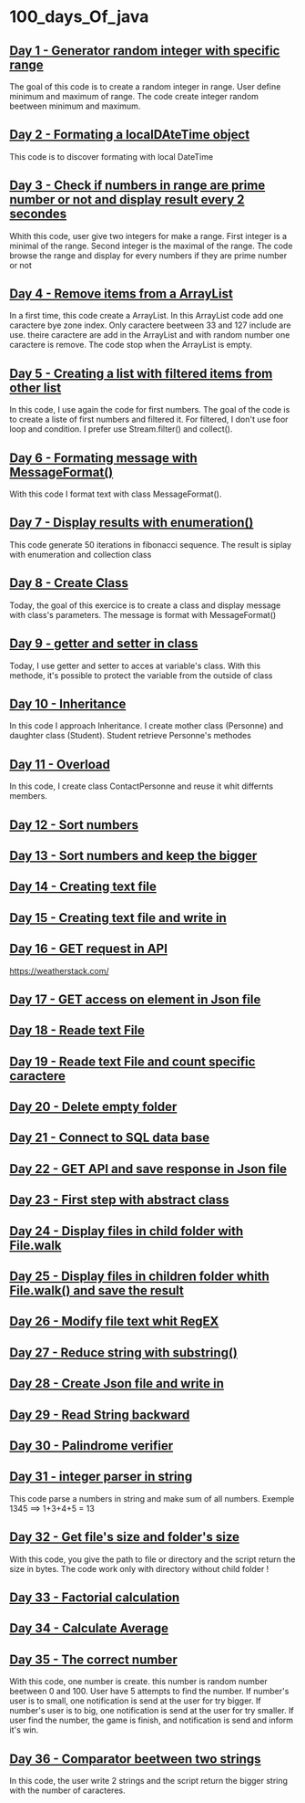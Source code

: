 # 100_days_Of_java

## [Day 1 - Generator random integer with specific range](https://github.com/Gregoire-Dubois/100_days_Of_java/blob/main/Generating%20a%20random%20number%20within%20a%20specific%20range)


The goal of this code is to create a random integer in range. 
User define minimum and maximum of range.
The code create integer random beetween minimum and maximum.

## [Day 2 - Formating a localDAteTime object](https://github.com/Gregoire-Dubois/100_days_Of_java/blob/main/Formating%20a%20localDAteTime%20object)

This code is to discover formating with local DateTime

## [Day 3 - Check if numbers in range are prime number or not and display result every 2 secondes](https://github.com/Gregoire-Dubois/100_days_Of_java/blob/main/Checker%20of%20prime%20numbers%20in%20a%20rang)

Whith this code, user give two integers for make a range. 
First integer is a minimal of the range. Second integer is the maximal of the range. 
The code browse the range and display for every numbers if they are prime number or not 

## [Day 4 - Remove items from a ArrayList](https://github.com/Gregoire-Dubois/100_days_Of_java/blob/main/ArrayList%20and%20ASCII)

In a first time, this code create a ArrayList. In this ArrayList code add one caractere bye zone index.
Only caractere beetween 33 and 127 include are use. 
theire caractere are add in the ArrayList and with random number one caractere is remove.
The code stop when the ArrayList is empty.

## [Day 5 - Creating a list with filtered items from other list](https://github.com/Gregoire-Dubois/100_days_Of_java/blob/main/Creating%20a%20list%20with%20filtered%20items%20from%20other%20list)

In this code, I use again the code for first numbers. 
The goal of the code is to create a liste of first numbers and filtered it.
For filtered, I don't use foor loop and condition. 
I prefer use Stream.filter() and collect().

## [Day 6 - Formating message with MessageFormat()](https://github.com/Gregoire-Dubois/100_days_Of_java/blob/main/MessageFormat)

With this code I format text with class MessageFormat().

## [Day 7 - Display results with enumeration()](https://github.com/Gregoire-Dubois/100_days_Of_java/blob/main/Fibonacci%20%26%20enumeration())
This code generate 50 iterations in fibonacci sequence. 
The result is siplay with enumeration and collection class

## [Day 8 - Create Class](https://github.com/Gregoire-Dubois/100_days_Of_java/blob/main/Create%20Class)
Today, the goal of this exercice is to create a class and display message with class's parameters.
The message is format with MessageFormat()

## [Day 9 - getter and setter in class](https://github.com/Gregoire-Dubois/100_days_Of_java/blob/main/Getter%20%20Setter%20and%20private%20access)
Today, I use getter and setter to acces at variable's class. 
With this methode, it's possible to protect the variable from the outside of class

## [Day 10 - Inheritance](https://github.com/Gregoire-Dubois/100_days_Of_java/blob/main/Inheritance%20(Subclass%20and%20Superclass))

In this code I approach Inheritance. I create mother class (Personne) and daughter class (Student). Student retrieve Personne's methodes


## [Day 11 - Overload](https://github.com/Gregoire-Dubois/100_days_Of_java/blob/main/Overload%20class)

In this code, I create class ContactPersonne and reuse it whit differnts members.

## [Day 12 - Sort numbers](https://github.com/Gregoire-Dubois/100_days_Of_java/blob/main/Sort%20numbers)

## [Day 13 - Sort numbers and keep the bigger](https://github.com/Gregoire-Dubois/100_days_Of_java/blob/main/Sort%20numbers%20and%20keep%20the%20bigger)

## [Day 14 - Creating text file](https://github.com/Gregoire-Dubois/100_days_Of_java/blob/main/Creation%20file)

## [Day 15 - Creating text file and write in](https://github.com/Gregoire-Dubois/100_days_Of_java/blob/main/Create%20and%20write%20in%20text%20file)

## [Day 16 - GET request in API](https://github.com/Gregoire-Dubois/100_days_Of_java/blob/main/Get%20request%20in%20API%20weatherstack)
https://weatherstack.com/

## [Day 17 - GET access on element in Json file](https://github.com/Gregoire-Dubois/100_days_Of_java/edit/main/Get%20acces%20at%20one%20element%20of%20Json%20file)

## [Day 18 - Reade text File](https://github.com/Gregoire-Dubois/100_days_Of_java/blob/main/ReadeTextFile)

## [Day 19 - Reade text File and count specific caractere](https://github.com/Gregoire-Dubois/100_days_Of_java/blob/main/BufferedReader%20and%20count%20letter%20'A'%20in%20text%20file)

## [Day 20 - Delete empty folder](https://github.com/Gregoire-Dubois/100_days_Of_java/blob/main/Remove%20folder)

## [Day 21 - Connect to SQL data base](https://github.com/Gregoire-Dubois/100_days_Of_java/blob/main/Connect%20to%20SQL%20data%20base)

## [Day 22 - GET API and save response in Json file](https://github.com/Gregoire-Dubois/100_days_Of_java/blob/main/Get%20API%20and%20save%20response%20in%20Json%20file)

## [Day 23 - First step with abstract class](https://github.com/Gregoire-Dubois/100_days_Of_java/blob/main/Abstract%20Class)

## [Day 24 - Display files in child folder with File.walk](https://github.com/Gregoire-Dubois/100_days_Of_java/blob/main/File%20walk)

## [Day 25 - Display files in children folder whith File.walk() and save the result ](https://github.com/Gregoire-Dubois/100_days_Of_java/blob/main/File%20Walk%20and%20save%20in%20text%20file)

## [Day 26 - Modify file text whit RegEX](https://github.com/Gregoire-Dubois/100_days_Of_java/blob/main/Replace%20strings%20and%20caracteres%20in%20file%20text%20with%20RegEX)

## [Day 27 - Reduce string with substring()](https://github.com/Gregoire-Dubois/100_days_Of_java/blob/main/Reduce%20string%20with%20substring())

## [Day 28 - Create Json file and write in](https://github.com/Gregoire-Dubois/100_days_Of_java/blob/main/Create%20%20and%20write%20in%20Json%20file)

## [Day 29 - Read String backward](https://github.com/Gregoire-Dubois/100_days_Of_java/blob/main/ReadBackward)

## [Day 30 - Palindrome verifier](https://github.com/Gregoire-Dubois/100_days_Of_java/blob/main/PalindromeVerificator)

## [Day 31 - integer parser in string](https://github.com/Gregoire-Dubois/100_days_Of_java/blob/main/Integer%20parser%20in%20string)
This code parse a numbers in string and make sum of all numbers.
Exemple 1345 ==> 1+3+4+5 = 13

## [Day 32 - Get file's size and folder's size](https://github.com/Gregoire-Dubois/100_days_Of_java/blob/main/get%20size%20for%20file%20and%20directory)
With this code, you give the path to file or directory and the script return the size in bytes.
The code work only with directory without child folder ! 

## [Day 33 - Factorial calculation](https://github.com/Gregoire-Dubois/100_days_Of_java/blob/main/Factorial%20calculation)

## [Day 34 - Calculate Average](https://github.com/Gregoire-Dubois/100_days_Of_java/blob/main/Calculate%20Average)

## [Day 35 - The correct number](https://github.com/Gregoire-Dubois/100_days_Of_java/blob/main/TheCorrectNumber)
With this code, one number is create. this number is random number beetween 0 and 100. 
User have 5 attempts to find the number.
If number's user is to small, one notification is send at the user for try bigger.
If number's user is to big, one notification is send at the user for try smaller.
If user find the number, the game is finish, and notification is send and inform it's win.


## [Day 36 - Comparator beetween two strings](https://github.com/Gregoire-Dubois/100_days_Of_java/blob/main/StringsComparator)
In this code, the user write 2 strings and the script return the bigger string with the number of caracteres. 
